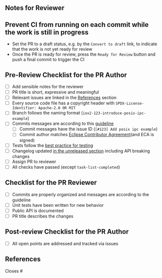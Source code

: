 <!-- markdownlint-disable MD041 first-line-heading/first-line-h1 -->

## Notes for Reviewer
<!-- Items in addition to the checklist below that the reviewer should look for -->

## Prevent CI from running on each commit while the work is still in progress

* Set the PR to a draft status, e.g. by the `Convert to draft` link, to indicate
that the work is not yet ready for review
* Once the PR is ready for review, press the `Ready for Review` button and push
a final commit to trigger the CI

## Pre-Review Checklist for the PR Author

* [ ] Add sensible notes for the reviewer
* [ ] PR title is short, expressive and meaningful
* [ ] Relevant issues are linked in the [References](#references) section
* [ ] Every source code file has a copyright header with
`SPDX-License-Identifier: Apache-2.0 OR MIT`
* [ ] Branch follows the naming format (`iox2-123-introduce-posix-ipc-example`)
* [ ] Commits messages are according to this [guideline][commit-guidelines]
    * [ ] Commit messages have the issue ID (`[#123] Add posix ipc example`)
    * [ ] Commit author matches [Eclipse Contributor Agreement][eca](and ECA is signed)
* [ ] Tests follow the [best practice for testing][testing]
* [ ] Changelog updated [in the unreleased section][changelog] including API
breaking changes
* [ ] Assign PR to reviewer
* [ ] All checks have passed (except `task-list-completed`)

[commit-guidelines]: https://tbaggery.com/2008/04/19/a-note-about-git-commit-messages.html
[eca]: http://www.eclipse.org/legal/ECA.php
[testing]: https://github.com/eclipse-iceoryx/iceoryx/blob/master/doc/website/concepts/best-practice-for-testing.md
[changelog]: https://github.com/eclipse-iceoryx/iceoryx2/blob/main/doc/release-notes/iceoryx2-unreleased.md

## Checklist for the PR Reviewer

* [ ] Commits are properly organized and messages are according to the guideline
* [ ] Unit tests have been written for new behavior
* [ ] Public API is documented
* [ ] PR title describes the changes

## Post-review Checklist for the PR Author

* [ ] All open points are addressed and tracked via issues

## References

<!-- Use either 'Closes #123' or 'Relates to #123' to reference the corresponding
issue. -->

Closes # <!-- Add issue number after '#' -->

<!-- markdownlint-enable MD041 -->
